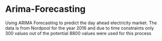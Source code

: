 # Arima-Forecasting

Using ARIMA Forecasting to predict the day ahead electricity market. The data is from Nordpool for the year 2016 and due to time constraints only 300 values out of the potential 8800 values were used for this process
